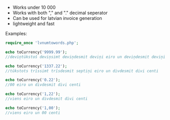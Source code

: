 * Works under 10 000
* Works with both "," and "." decimal seperator
* Can be used for latvian invoice generation
* lightweight and fast

Examples:
```php
require_once 'lvnumtowords.php';

echo toCurrency('9999.99');
//deviņtūkstoš deviņsimt deviņdesmit deviņi eiro un deviņdesmit deviņi centi

echo toCurrency('1337.22');
//tūkstots trīssimt trīsdesmit septiņi eiro un divdesmit divi centi

echo toCurrency('0.22');
//00 eiro un divdesmit divi centi

echo toCurrency('1,22');
//viens eiro un divdesmit divi centi

echo toCurrency('1,00');
//viens eiro un 00 centi
```
